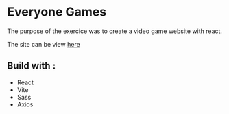 # Everyone Games

The purpose of the exercice was to create a video game website with react.

The site can be view [here](https://glittering-torte-a4f6a1.netlify.app)

## Build with : 

- React
- Vite
- Sass
- Axios
